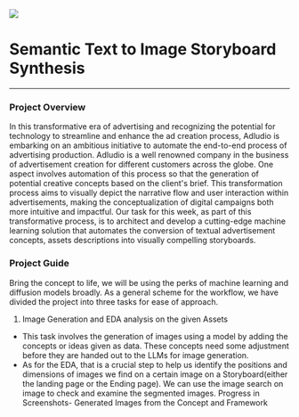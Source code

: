 <img src = "https://camo.githubusercontent.com/3cefee189432defff4cb59838ead898a2bd661cd4b475e25391c87edd2241782/68747470733a2f2f7374617469632e7769787374617469632e636f6d2f6d656469612f3038316535625f35353533383033666465656334636262383137656434653835653138393962327e6d76322e706e672f76312f66696c6c2f775f3234362c685f3130362c616c5f632c715f38352c75736d5f302e36365f312e30305f302e30312c656e635f6175746f2f313025323041636164656d7925323046412d30322532302d2532307472616e73706172656e742532306261636b67726f756e642532302d25323063726f707065642e706e67">

# Semantic Text to Image Storyboard Synthesis
***

### Project Overview
In this transformative era of advertising and recognizing the potential for technology to
streamline and enhance the ad creation process, Adludio is embarking on an
ambitious initiative to automate the end-to-end process of advertising production.
Adludio is a well renowned company in the business of advertisement creation for
different customers across the globe.
One aspect involves automation of this process so that the generation of potential
creative concepts based on the client's brief.
This transformation process aims to visually depict the narrative flow and user
interaction within advertisements, making the conceptualization of digital campaigns
both more intuitive and impactful.
Our task for this week, as part of this transformative process, is to architect and
develop a cutting-edge machine learning solution that automates the conversion of
textual advertisement concepts, assets descriptions into visually compelling
storyboards.

### Project Guide
Bring the concept to life, we will be using the perks of machine learning and diffusion
models broadly.
As a general scheme for the workflow, we have divided the project into three tasks for
ease of approach.
1) Image Generation and EDA analysis on the given Assets

- This task involves the generation of images using a model by adding the
concepts or ideas given as data. These concepts need some adjustment before
they are handed out to the LLMs for image generation.
- As for the EDA, that is a crucial step to help us identify the positions and
dimensions of images we find on a certain image on a Storyboard(either the
landing page or the Ending page). We can use the image search on image to
check and examine the segmented images.
Progress in Screenshots- Generated Images from the Concept and
Framework